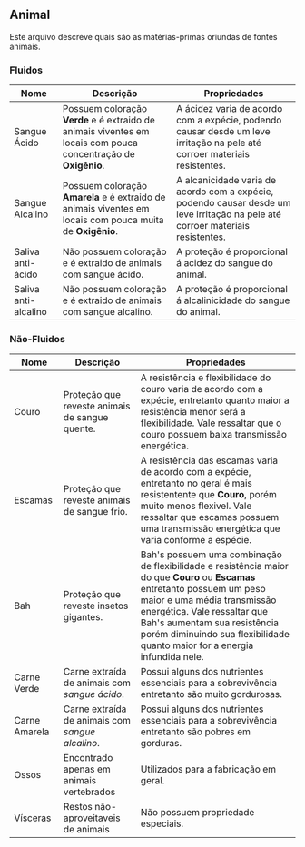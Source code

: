 ## Animal

Este arquivo descreve quais são as matérias-primas oriundas de fontes animais.

### Fluidos

Nome | Descrição | Propriedades
-----|-----------|--------------
Sangue Ácido | Possuem coloração **Verde** e é extraido de animais viventes em locais com pouca concentração de **Oxigênio**. | A ácidez varia de acordo com a expécie, podendo causar desde um leve irritação na pele até corroer materiais resistentes.
Sangue Alcalino | Possuem coloração **Amarela** e é extraido de animais viventes em locais com pouca muita de **Oxigênio**. | A alcanicidade varia de acordo com a expécie, podendo causar desde um leve irritação na pele até corroer materiais resistentes.
Saliva anti-ácido | Não possuem coloração e é extraido de animais com sangue ácido. | A proteção é proporcional á acidez do sangue do animal.
Saliva anti-alcalino | Não possuem coloração e é extraido de animais com sangue alcalino. | A proteção é proporcional á alcalinicidade do sangue do animal.

### Não-Fluidos

Nome | Descrição | Propriedades
-----|-----------|--------------
Couro | Proteção que reveste animais de sangue quente. | A resistência e flexibilidade do couro varia de acordo com a expécie, entretanto quanto maior a resistência menor será a flexibilidade. Vale ressaltar que o couro possuem baixa transmissão energética. 
Escamas | Proteção que reveste animais de sangue frio. | A resistência das escamas varia de acordo com a expécie, entretanto no geral é mais resistentente que **Couro**, porém muito menos flexivel. Vale ressaltar que escamas possuem uma transmissão energética que varia conforme a espécie.
Bah | Proteção que reveste insetos gigantes. | Bah's possuem uma combinação de flexibilidade e resistência maior do que **Couro** ou **Escamas** entretanto possuem um peso maior e uma média transmissão energética. Vale ressaltar que Bah's aumentam sua resistência porém diminuindo sua flexibilidade quanto maior for a energia infundida nele.
Carne Verde | Carne extraída de animais com *sangue ácido*. | Possui alguns dos nutrientes essenciais para a sobrevivência entretanto são muito gordurosas.
Carne Amarela | Carne extraída de animais com *sangue alcalino*. | Possui alguns dos nutrientes essenciais para a sobrevivência entretanto são pobres em gorduras.
Ossos | Encontrado apenas em animais vertebrados | Utilizados para a fabricação em geral.
Vísceras | Restos não-aproveitaveis de animais | Não possuem propriedade especiais.